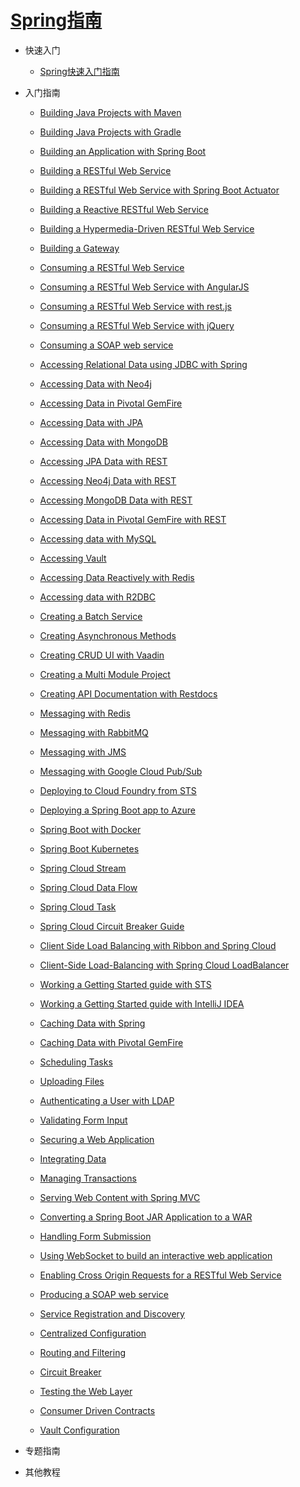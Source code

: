 # [Spring指南](https://spring.io/guides)

+ 快速入门
    + [Spring快速入门指南](01.spring-quickstart-guide.md)
+ 入门指南
    + [Building Java Projects with Maven]()
    + [Building Java Projects with Gradle]()
    + [Building an Application with Spring Boot]()
    + [Building a RESTful Web Service]()
    + [Building a RESTful Web Service with Spring Boot Actuator]()
    + [Building a Reactive RESTful Web Service]()
    + [Building a Hypermedia-Driven RESTful Web Service]()
    + [Building a Gateway]()

    + [Consuming a RESTful Web Service]()
    + [Consuming a RESTful Web Service with AngularJS]()
    + [Consuming a RESTful Web Service with rest.js]()
    + [Consuming a RESTful Web Service with jQuery]()
    + [Consuming a SOAP web service]()

    + [Accessing Relational Data using JDBC with Spring]()
    + [Accessing Data with Neo4j]()
    + [Accessing Data in Pivotal GemFire]()
    + [Accessing Data with JPA]()
    + [Accessing Data with MongoDB]()
    + [Accessing JPA Data with REST]()
    + [Accessing Neo4j Data with REST]()
    + [Accessing MongoDB Data with REST]()
    + [Accessing Data in Pivotal GemFire with REST]()
    + [Accessing data with MySQL]()
    + [Accessing Vault]()
    + [Accessing Data Reactively with Redis]()
    + [Accessing data with R2DBC]()

    + [Creating a Batch Service]()
    + [Creating Asynchronous Methods]()
    + [Creating CRUD UI with Vaadin]()
    + [Creating a Multi Module Project]()
    + [Creating API Documentation with Restdocs]()

    + [Messaging with Redis]()
    + [Messaging with RabbitMQ]()
    + [Messaging with JMS]()
    + [Messaging with Google Cloud Pub/Sub]()

    + [Deploying to Cloud Foundry from STS]()
    + [Deploying a Spring Boot app to Azure]()


    + [Spring Boot with Docker]()
    + [Spring Boot Kubernetes]()

    + [Spring Cloud Stream]()
    + [Spring Cloud Data Flow]()
    + [Spring Cloud Task]()
    + [Spring Cloud Circuit Breaker Guide]()

    + [Client Side Load Balancing with Ribbon and Spring Cloud]()
    + [Client-Side Load-Balancing with Spring Cloud LoadBalancer]()

    + [Working a Getting Started guide with STS]()
    + [Working a Getting Started guide with IntelliJ IDEA]()

    + [Caching Data with Spring]()
    + [Caching Data with Pivotal GemFire]()

    + [Scheduling Tasks]()
    + [Uploading Files]()
    + [Authenticating a User with LDAP]()
    + [Validating Form Input]()
    + [Securing a Web Application]()
    + [Integrating Data]()
    + [Managing Transactions]()
    + [Serving Web Content with Spring MVC]()
    + [Converting a Spring Boot JAR Application to a WAR]()
    + [Handling Form Submission]()
    + [Using WebSocket to build an interactive web application]()
    + [Enabling Cross Origin Requests for a RESTful Web Service]()
    + [Producing a SOAP web service]()
    + [Service Registration and Discovery]()
    + [Centralized Configuration]()
    + [Routing and Filtering]()
    + [Circuit Breaker]()
    + [Testing the Web Layer]()
    + [Consumer Driven Contracts]()
    + [Vault Configuration]()

+ 专题指南
+ 其他教程































